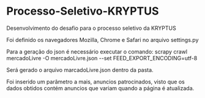 # Processo-Seletivo-KRYPTUS
Desenvolvimento do desafio para o processo seletivo da KRYPTUS
<p>Foi definido os navegadores Mozilla, Chrome e Safari no arquivo settings.py</p>
<p>Para a geração do json é necessário executar o comando: scrapy crawl mercadoLivre -O mercadoLivre.json --set FEED_EXPORT_ENCODING=utf-8</p>
<p>Será gerado o arquivo marcadoLivre.json dentro da pasta.</p>
<p>Foi inserido um parâmetro a mais, anuncios patrocinados, visto que os dados obtidos contém anuncios que variam quando a página é atualizada.</p>
